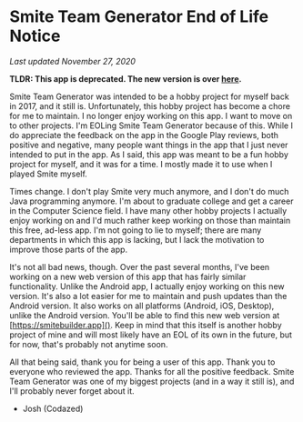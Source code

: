 # Smite Team Generator End of Life Notice

*Last updated November 27, 2020*



**TLDR: This app is deprecated. The new version is over [here](https://smitebuilder.app).**



Smite Team Generator was intended to be a hobby project for myself back in 2017, and it still is. Unfortunately, this hobby project has become a chore for me to maintain. I no longer enjoy working on this app. I want to move on to other projects. I'm EOLing Smite Team Generator because of this. While I do appreciate the feedback on the app in the Google Play reviews, both positive and negative, many people want things in the app that I just never intended to put in the app. As I said, this app was meant to be a fun hobby project for myself, and it was for a time. I mostly made it to use when I played Smite myself.  

Times change. I don't play Smite very much anymore, and I don't do much Java programming anymore. I'm about to graduate college and get a career in the Computer Science field. I have many other hobby projects I actually enjoy working on and I'd much rather keep working on those than maintain this free, ad-less app. I'm not going to lie to myself; there are many departments in which this app is lacking, but I lack the motivation to improve those parts of the app.  

It's not all bad news, though. Over the past several months, I've been working on a new web version of this app that has fairly similar functionality. Unlike the Android app, I actually enjoy working on this new version. It's also a lot easier for me to maintain and push updates than the Android version. It also works on all platforms (Android, iOS, Desktop), unlike the Android version. You'll be able to find this new web version at [https://smitebuilder.app](). Keep in mind that this itself is another hobby project of mine and will most likely have an EOL of its own in the future, but for now, that's probably not anytime soon.  

All that being said, thank you for being a user of this app. Thank you to everyone who reviewed the app. Thanks for all the positive feedback. Smite Team Generator was one of my biggest projects (and in a way it still is), and I'll probably never forget about it.  

- Josh (Codazed)